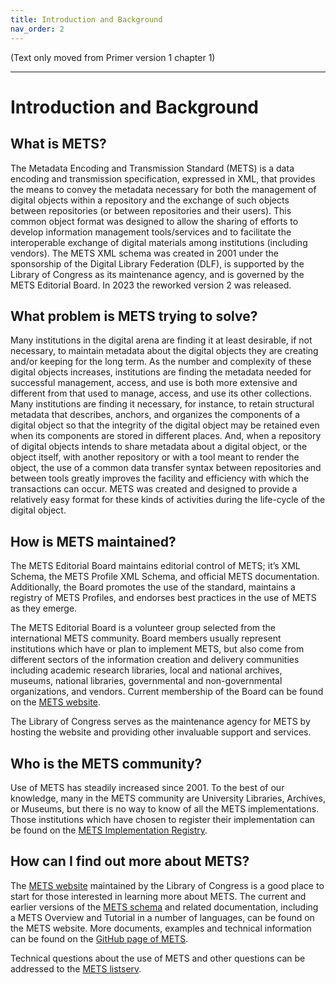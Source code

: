 ```yaml
---
title: Introduction and Background
nav_order: 2
---
```


(Text only moved from Primer version 1 chapter 1)

***
# Introduction and Background
## **What is METS?**
The Metadata Encoding and Transmission Standard (METS) is a data encoding and transmission specification, expressed in XML, that provides the means to convey the metadata necessary for both the management of digital objects within a repository and the exchange of such objects between repositories (or between repositories and their users).  This common object format was designed to allow the sharing of efforts to develop information management tools/services and to facilitate the interoperable exchange of digital materials among institutions (including vendors).  The METS XML schema was created in 2001 under the sponsorship of the Digital Library Federation (DLF), is supported by the Library of Congress as its maintenance agency, and is governed by the METS Editorial Board. In 2023 the reworked version 2 was released.
## **What problem is METS trying to solve?**
Many institutions in the digital arena are finding it at least desirable, if not necessary, to maintain metadata about the digital objects they are creating and/or keeping for the long term.  As the number and complexity of these digital objects increases, institutions are finding the metadata needed for successful management, access, and use is both more extensive and different from that used to manage, access, and use its other collections.  Many institutions are finding it necessary, for instance, to retain structural metadata that describes, anchors, and organizes the components of a digital object so that the integrity of the digital object may be retained even when its components are stored in different places. And, when a repository of digital objects intends to share metadata about a digital object, or the object itself, with another repository or with a tool meant to render the object, the use of a common data transfer syntax between repositories and between tools greatly improves the facility and efficiency with which the transactions can occur.  METS was created and designed to provide a relatively easy format for these kinds of activities during the life-cycle of the digital object.
## **How is METS maintained?**
The METS Editorial Board maintains editorial control of METS; it’s XML Schema, the METS Profile XML Schema, and official METS documentation. Additionally, the Board promotes the use of the standard, maintains a registry of METS Profiles, and endorses best practices in the use of METS as they emerge.  

The METS Editorial Board is a volunteer group selected from the international METS community.  Board members usually represent institutions which have or plan to implement METS, but also come from different sectors of the information creation and delivery communities including academic research libraries, local and national archives, museums, national libraries, governmental and non-governmental organizations, and vendors.  Current membership of the Board can be found on the [METS website](http://www.loc.gov/standards/mets/).

The Library of Congress serves as the maintenance agency for METS by hosting the website and providing other invaluable support and services.
## **Who is the METS community?**
Use of METS has steadily increased since 2001.  To the best of our knowledge, many in the METS community are University Libraries, Archives, or Museums, but there is no way to know of all the METS implementations. Those institutions which have chosen to register their implementation can be found on the [METS Implementation Registry](http://www.loc.gov/standards/mets/mets-registry.html).
## **How can I find out more about METS?**
The [METS website](http://www.loc.gov/standards/mets/mets-home.html) maintained by the Library of Congress is a good place to start for those interested in learning more about METS.  The current and earlier versions of the [METS schema](http://www.loc.gov/standards/mets/mets-schemadocs.html) and related documentation, including a METS Overview and Tutorial in a number of languages, can be found on the METS website. More documents, examples and technical information can be found on the [GitHub page of METS](https://github.com/mets).

Technical questions about the use of METS and other questions can be addressed to the [METS listserv](http://www.loc.gov/standards/mets/mets-list-enter.html).
